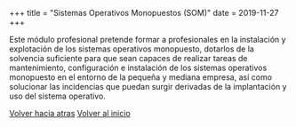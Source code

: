 +++
title = "Sistemas Operativos Monopuestos (SOM)"
date = 2019-11-27
+++

Este módulo profesional pretende formar a profesionales en la instalación y explotación de los sistemas operativos monopuesto, dotarlos de la solvencia suficiente para que sean capaces de realizar tareas de mantenimiento, configuración e instalación de los sistemas operativos monopuesto en el entorno de la pequeña y mediana empresa, así como solucionar las incidencias que puedan surgir derivadas de la implantación y uso del sistema operativo.

[Volver hacia atras](http://127.0.0.1:1111/blog/)
[Volver al inicio](http://127.0.0.1:1111/)